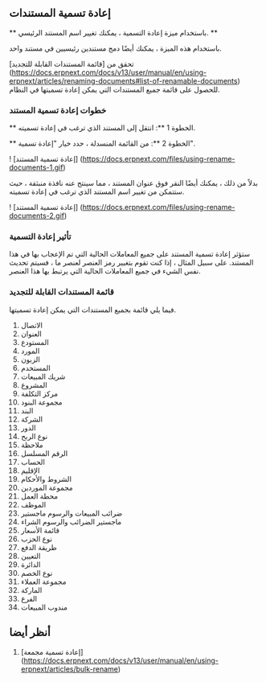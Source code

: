 ## إعادة تسمية المستندات

** باستخدام ميزة إعادة التسمية ، يمكنك تغيير اسم المستند الرئيسي. **

باستخدام هذه الميزة ، يمكنك أيضًا دمج مستندين رئيسيين في مستند واحد.

تحقق من [قائمة المستندات القابلة للتجديد] (https://docs.erpnext.com/docs/v13/user/manual/en/using-erpnext/articles/renaming-documents#list-of-renamable-documents) للحصول على قائمة جميع المستندات التي يمكن إعادة تسميتها في النظام.

### خطوات إعادة تسمية المستند

** الخطوة 1 **: انتقل إلى المستند الذي ترغب في إعادة تسميته.

** الخطوة 2 **: من القائمة المنسدلة ، حدد خيار "إعادة تسمية".

! [إعادة تسمية المستند] (https://docs.erpnext.com/files/using-rename-documents-1.gif)

بدلاً من ذلك ، يمكنك أيضًا النقر فوق عنوان المستند ، مما سينتج عنه نافذة منبثقة ، حيث ستتمكن من تغيير اسم المستند الذي ترغب في إعادة تسميته.

! [إعادة تسمية المستند] (https://docs.erpnext.com/files/using-rename-documents-2.gif)

### تأثير إعادة التسمية

ستؤثر إعادة تسمية المستند على جميع المعاملات الحالية التي تم الإعجاب بها في هذا المستند. على سبيل المثال ، إذا كنت تقوم بتغيير رمز العنصر لعنصر ما ، فسيتم تحديث نفس الشيء في جميع المعاملات الحالية التي يرتبط بها هذا العنصر.

### قائمة المستندات القابلة للتجديد

فيما يلي قائمة بجميع المستندات التي يمكن إعادة تسميتها.

1. الاتصال
2. العنوان
3. المستودع
4. المورد
5. الزبون
6. المستخدم
7. شريك المبيعات
8. المشروع
9. مركز التكلفة
10. مجموعة البنود
11. البند
12. الشركة
13. الدور
14. نوع الربح
15. ملاحظة
16. الرقم المسلسل
17. الحساب
18. الإقليم
19. الشروط والأحكام
20. مجموعة الموردين
21. محطة العمل
22. الموظف
23. ضرائب المبيعات والرسوم ماجستير
24. ماجستير الضرائب والرسوم الشراء
25. قائمة الأسعار
26. نوع الحزب
27. طريقة الدفع
28. التعيين
29. الدائرة
30. نوع الخصم
31. مجموعة العملاء
32. الماركة
33. الفرع
34. مندوب المبيعات

## أنظر أيضا

1. [إعادة تسمية مجمعة] (https://docs.erpnext.com/docs/v13/user/manual/en/using-erpnext/articles/bulk-rename)
